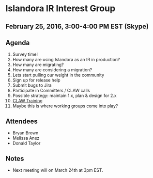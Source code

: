 # Islandora IR Interest Group
## February 25, 2016, 3:00-4:00 PM EST (Skype)

## Agenda
1. Survey time!
  1. How many are using Islandora as an IR in production?
  2. How many are migrating?
  3. How many are considering a migration?
2. Lets start pulling our weight in the community
  1. Sign up for release help
  2. Submit bugs to Jira
  3. Participate in Committers / CLAW calls
3. Possible strategy: maintain 1.x, plan & design for 2.x
  1. [CLAW Training](http://www.google.com/url?q=http%3A%2F%2Fislandora.ca%2Fcontent%2Fislandora-claw-lessons-sign-form&sa=D&sntz=1&usg=AFQjCNE6KqWOG8fDUw_U6Cs-vGtd4L831g)
  2. Maybe this is where working groups come into play?


## Attendees
- Bryan Brown
- Melissa Anez
- Donald Taylor

## Notes

* Next meeting will on March 24th at 3pm EST. 
